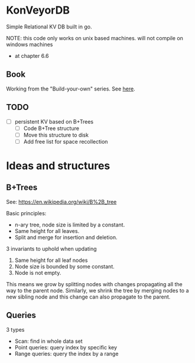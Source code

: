 # KonVeyorDB
Simple Relational KV DB built in go. 

NOTE: this code only works on unix based machines. will not compile on windows machines

- at chapter 6.6

## Book
Working from the "Build-your-own" series. See [here](https://build-your-own.org/).

## TODO
- [ ] persistent KV based on B+Trees
    - [ ] Code B+Tree structure
    - [ ] Move this structure to disk
    - [ ] Add free list for space recollection

# Ideas and structures
## B+Trees
See: https://en.wikipedia.org/wiki/B%2B_tree

Basic principles:
- n-ary tree, node size is limited by a constant.
- Same height for all leaves.
- Split and merge for insertion and deletion.

3 invariants to uphold when updating
1. Same height for all leaf nodes
2. Node size is bounded by some constant.
3. Node is not empty. 

This means we grow by splitting nodes with changes propagating all the way to the parent node. Similarly, 
we shrink the tree by merging nodes to a new sibling node and this change can also propagate to the parent.

## Queries
3 types
- Scan: find in whole data set
- Point queries: query index by specific key
- Range queries: query the index by a range